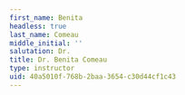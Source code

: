 ```yaml
---
first_name: Benita
headless: true
last_name: Comeau
middle_initial: ''
salutation: Dr.
title: Dr. Benita Comeau
type: instructor
uid: 40a5010f-768b-2baa-3654-c30d44cf1c43
---
```

